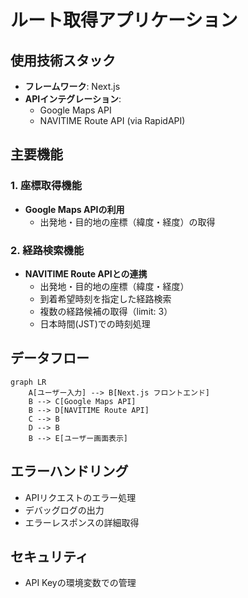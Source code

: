 # ルート取得アプリケーション

## 使用技術スタック

- **フレームワーク**: Next.js
- **APIインテグレーション**:
    - Google Maps API
    - NAVITIME Route API (via RapidAPI)

## 主要機能

### 1. 座標取得機能

- **Google Maps APIの利用**
    - 出発地・目的地の座標（緯度・経度）の取得

### 2. 経路検索機能

- **NAVITIME Route APIとの連携**
    - 出発地・目的地の座標（緯度・経度）
    - 到着希望時刻を指定した経路検索
    - 複数の経路候補の取得（limit: 3）
    - 日本時間(JST)での時刻処理

## データフロー

```mermaid
graph LR
    A[ユーザー入力] --> B[Next.js フロントエンド]
    B --> C[Google Maps API]
    B --> D[NAVITIME Route API]
    C --> B
    D --> B
    B --> E[ユーザー画面表示]

```

## エラーハンドリング

- APIリクエストのエラー処理
- デバッグログの出力
- エラーレスポンスの詳細取得

## セキュリティ

- API Keyの環境変数での管理